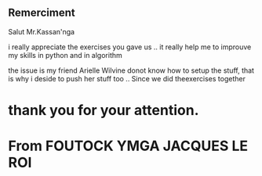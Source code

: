 ## Remerciment 

Salut Mr.Kassan'nga

i really appreciate the exercises you gave us .. it really help me to improuve my skills in python and in algorithm

the issue is my friend Arielle Wilvine donot know how to setup the stuff, that is why i deside to push her stuff too .. Since we did theexercises together

# thank you for your attention.
# From FOUTOCK YMGA JACQUES LE ROI

